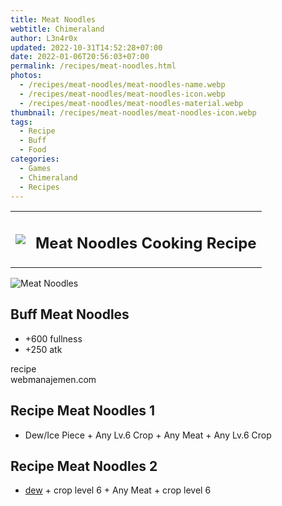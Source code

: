 ```yaml
---
title: Meat Noodles
webtitle: Chimeraland
author: L3n4r0x
updated: 2022-10-31T14:52:28+07:00
date: 2022-01-06T20:56:03+07:00
permalink: /recipes/meat-noodles.html
photos:
  - /recipes/meat-noodles/meat-noodles-name.webp
  - /recipes/meat-noodles/meat-noodles-icon.webp
  - /recipes/meat-noodles/meat-noodles-material.webp
thumbnail: /recipes/meat-noodles/meat-noodles-icon.webp
tags:
  - Recipe
  - Buff
  - Food
categories:
  - Games
  - Chimeraland
  - Recipes
---
```


<section id="bootstrap-wrapper"><link rel="stylesheet" href="https://cdn.statically.io/gh/dimaslanjaka/Web-Manajemen/40ac3225/css/bootstrap-4.5-wrapper.css"/><div class="row mb-2"><div class="col-md-12 mb-2"><table class="table" id="post-info"><tbody><tr><td><img class="d-inline-block me-2" src="/chimeraland/recipes/meat-noodles/meat-noodles-icon.webp" width="auto" height="auto"/></td><td><h1 class="fs-5">Meat Noodles Cooking Recipe</h1></td></tr></tbody></table></div></div><div class="card mb-2"><div class="row g-0"><div class="col-sm-4 position-relative mb-2"><img src="/chimeraland/recipes/meat-noodles/meat-noodles-material.webp" class="card-img fit-cover w-100 h-100" alt="Meat Noodles" data-fancybox="true"/></div><div class="col-sm-8 mb-2"><div class="card-body"><h2 class="card-title fs-5">Buff Meat Noodles</h2><div class="card-text"><ul><li>+600 fullness</li><li>+250 atk</li></ul></div><span class="badge rounded-pill bg-dark">recipe</span></div><div class="card-footer text-end text-muted">webmanajemen.com</div></div></div></div><div class="row mb-2"><div class="col-12 col-lg-6 recipe-item mb-2"><div class="card"><div class="card-body"><h2 class="card-title fs-5">Recipe Meat Noodles 1</h2><div class="card-text"><ul><li>Dew/Ice Piece<span> + </span>Any Lv.6 Crop<span> + </span>Any Meat<span> + </span>Any Lv.6 Crop</li></ul></div></div></div></div><div class="col-12 col-lg-6 recipe-item mb-2"><div class="card"><div class="card-body"><h2 class="card-title fs-5">Recipe Meat Noodles 2</h2><div class="card-text"><ul><li><a class="text-decoration-none" href="/chimeraland/materials/dew.html">dew</a><span> + </span>crop level 6<span> + </span>Any Meat<span> + </span>crop level 6</li></ul></div></div></div></div></div></section>